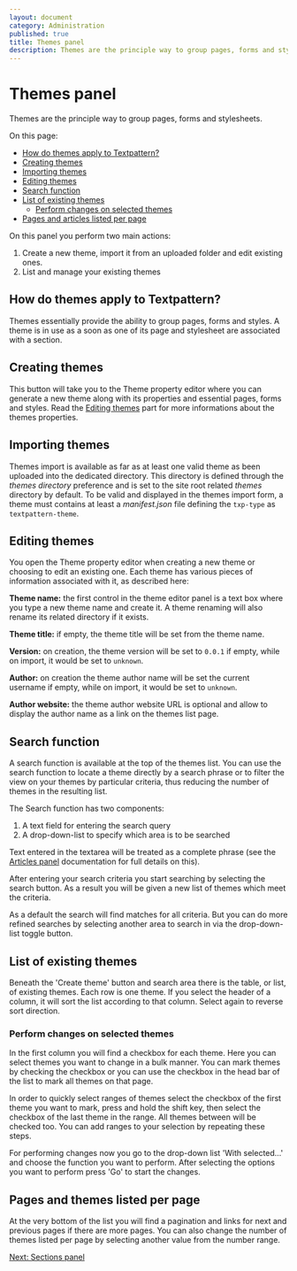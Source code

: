 ```yaml
---
layout: document
category: Administration
published: true
title: Themes panel
description: Themes are the principle way to group pages, forms and stylesheets.
---
```


# Themes panel

Themes are the principle way to group pages, forms and stylesheets.

On this page:

* [How do themes apply to Textpattern?](#how-do-themes-apply-to-textpattern)
* [Creating themes](#creating-themes)
* [Importing themes](#importing-themes)
* [Editing themes](#editing-themes)
* [Search function](#search-function)
* [List of existing themes](#list-of-existing-themes)
  * [Perform changes on selected themes](#perform-changes-on-selected-themes)
* [Pages and articles listed per page](#pages-and-themes-listed-per-page)

On this panel you perform two main actions:

1. Create a new theme, import it from an uploaded folder and edit existing ones.
2. List and manage your existing themes

## How do themes apply to Textpattern?

Themes essentially provide the ability to group pages, forms and styles. A theme is in use as a soon as one of its page and stylesheet are associated with a section.

## Creating themes

This button will take you to the Theme property editor where you can generate a new theme along with its properties and essential pages, forms and styles. Read the [Editing themes](#editing-themes) part for more informations about the themes properties.

## Importing themes

Themes import is available as far as at least one valid theme as been uploaded into the dedicated directory.
This directory is defined through the _themes directory_ preference and is set to the site root related _themes_ directory by default.
To be valid and displayed in the themes import form, a theme must contains at least a _manifest.json_ file defining the `txp-type` as `textpattern-theme`.

## Editing themes

You open the Theme property editor when creating a new theme or choosing to edit an existing one. Each theme has various pieces of information associated with it, as described here:

**Theme name:** the first control in the theme editor panel is a text box where you type a new theme name and create it. A theme renaming will also rename its related directory if it exists.

**Theme title:** if empty, the theme title will be set from the theme name.

**Version:** on creation, the theme version will be set to `0.0.1` if empty, while on import, it would be set to `unknown`.

**Author:** on creation the theme author name will be set the current username if empty, while on import, it would be set to  `unknown`.

**Author website:** the theme author website URL is optional and allow to display the author name as a link on the themes list page.

## Search function

A search function is available at the top of the themes list. You can use the search function to locate a theme directly by a search phrase or to filter the view on your themes by particular criteria, thus reducing the number of themes in the resulting list.

The Search function has two components:

1. A text field for entering the search query
2. A drop-down-list to specify which area is to be searched

Text entered in the textarea will be treated as a complete phrase (see the [Articles panel](https://docs.textpattern.io/administration/articles-panel) documentation for full details on this).

After entering your search criteria you start searching by selecting the search button. As a result you will be given a new list of themes which meet the criteria.

As a default the search will find matches for all criteria. But you can do more refined searches by selecting another area to search in via the drop-down-list toggle button.

## List of existing themes

Beneath the 'Create theme' button and search area there is the table, or list, of existing themes. Each row is one theme. If you select the header of a column, it will sort the list according to that column. Select again to reverse sort direction.

### Perform changes on selected themes

In the first column you will find a checkbox for each theme. Here you can select themes you want to change in a bulk manner. You can mark themes by checking the checkbox or you can use the checkbox in the head bar of the list to mark all themes on that page.

In order to quickly select ranges of themes select the checkbox of the first theme you want to mark, press and hold the shift key, then select the checkbox of the last theme in the range. All themes between will be checked too. You can add ranges to your selection by repeating these steps.

For performing changes now you go to the drop-down list 'With selected…' and choose the function you want to perform. After selecting the options you want to perform press 'Go' to start the changes.

## Pages and themes listed per page

At the very bottom of the list you will find a pagination and links for next and previous pages if there are more pages. You can also change the number of themes listed per page by selecting another value from the number range.

[Next: Sections panel](https://docs.textpattern.io/administration/sections-panel)
